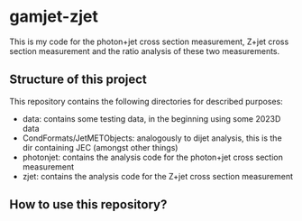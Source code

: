 # gamjet-zjet
This is my code for the photon+jet cross section measurement, Z+jet cross section measurement and the ratio analysis of these two measurements.

## Structure of this project 
This repository contains the following directories for described purposes:
- data: contains some testing data, in the beginning using some 2023D data
- CondFormats/JetMETObjects: analogously to dijet analysis, this is the dir containing JEC (amongst other things)
- photonjet: contains the analysis code for the photon+jet cross section measurement
- zjet: contains the analysis code for the Z+jet cross section measurement


## How to use this repository?
